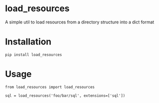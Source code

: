 # load_resources
A simple util to load resources from a directory structure into a dict format

# Installation
```
pip install load_resources
```

# Usage
```
from load_resources import load_resources

sql = load_resources('foo/bar/sql', extensions=['sql'])
```
